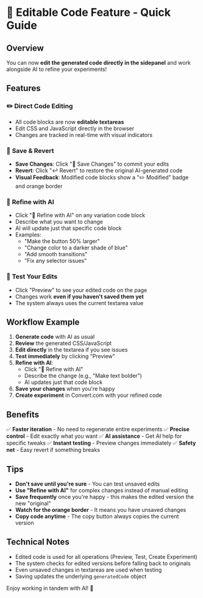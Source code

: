 # 🎨 Editable Code Feature - Quick Guide

## Overview
You can now **edit the generated code directly in the sidepanel** and work alongside AI to refine your experiments!

## Features

### ✏️ **Direct Code Editing**
- All code blocks are now **editable textareas**
- Edit CSS and JavaScript directly in the browser
- Changes are tracked in real-time with visual indicators

### 💾 **Save & Revert**
- **Save Changes**: Click "💾 Save Changes" to commit your edits
- **Revert**: Click "↩️ Revert" to restore the original AI-generated code
- **Visual Feedback**: Modified code blocks show a "✏️ Modified" badge and orange border

### 🤖 **Refine with AI**
- Click "🤖 Refine with AI" on any variation code block
- Describe what you want to change
- AI will update just that specific code block
- Examples:
  - "Make the button 50% larger"
  - "Change color to a darker shade of blue"
  - "Add smooth transitions"
  - "Fix any selector issues"

### 🧪 **Test Your Edits**
- Click "Preview" to see your edited code on the page
- Changes work **even if you haven't saved them yet**
- The system always uses the current textarea value

## Workflow Example

1. **Generate code** with AI as usual
2. **Review** the generated CSS/JavaScript
3. **Edit directly** in the textarea if you see issues
4. **Test immediately** by clicking "Preview"
5. **Refine with AI**:
   - Click "🤖 Refine with AI"
   - Describe the change (e.g., "Make text bolder")
   - AI updates just that code block
6. **Save your changes** when you're happy
7. **Create experiment** in Convert.com with your refined code

## Benefits

✅ **Faster iteration** - No need to regenerate entire experiments
✅ **Precise control** - Edit exactly what you want
✅ **AI assistance** - Get AI help for specific tweaks
✅ **Instant testing** - Preview changes immediately
✅ **Safety net** - Easy revert if something breaks

## Tips

- **Don't save until you're sure** - You can test unsaved edits
- **Use "Refine with AI"** for complex changes instead of manual editing
- **Save frequently** once you're happy - this makes the edited version the new "original"
- **Watch for the orange border** - It means you have unsaved changes
- **Copy code anytime** - The copy button always copies the current version

## Technical Notes

- Edited code is used for all operations (Preview, Test, Create Experiment)
- The system checks for edited versions before falling back to originals
- Even unsaved changes in textareas are used when testing
- Saving updates the underlying `generatedCode` object

Enjoy working in tandem with AI! 🚀
